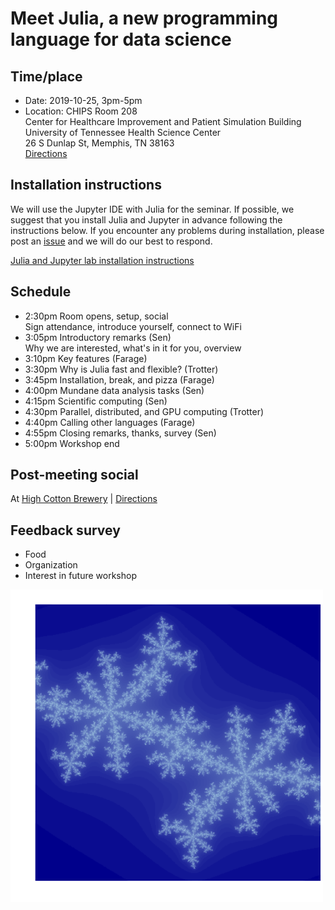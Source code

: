 # Meet Julia, a new programming language for data science

## Time/place
- Date: 2019-10-25, 3pm-5pm  
- Location: CHIPS Room 208   
  Center for Healthcare Improvement and Patient Simulation Building  
  University of Tennessee Health Science Center  
  26 S Dunlap St, Memphis, TN 38163   
  [Directions](https://duckduckgo.com/?q=26+S+Dunlap+St%2C+Memphis%2C+TN+38163&iaxm=maps)
  
## Installation instructions

We will use the Jupyter IDE with Julia for the seminar.  If possible,
we suggest that you install Julia and Jupyter in advance following the
instructions below.  If you encounter any problems during
installation, please post an
[issue](https://bitbucket.org/sengroup/julia-intro-docs/issues) and we
will do our best to respond.



[Julia and Jupyter lab installation instructions](https://nbviewer.jupyter.org/urls/bitbucket.org/sengroup/julia-intro-docs/raw/5b1ee12b9a83f4f7e30c05c488dffae63c15bf76/notebooks/installation.ipynb)


## Schedule

- 2:30pm Room opens, setup, social  
  Sign attendance, introduce yourself, connect to WiFi
- 3:05pm Introductory remarks (Sen)  
  Why we are interested, what's in it for you, overview
- 3:10pm Key features (Farage)
- 3:30pm Why is Julia fast and flexible? (Trotter)
- 3:45pm Installation, break, and pizza (Farage)
- 4:00pm Mundane data analysis tasks (Sen)
- 4:15pm Scientific computing (Sen)
- 4:30pm Parallel, distributed, and GPU computing (Trotter)
- 4:40pm Calling other languages (Farage)
- 4:55pm Closing remarks, thanks, survey (Sen)
- 5:00pm Workshop end

## Post-meeting social

At [High Cotton Brewery](https://highcottonbrewing.com) |
[Directions](https://www.google.com/maps/place/598+Monroe+Ave,+Memphis,+TN+38103/@35.1413529,-90.0431918,17z)

## Feedback survey

- Food
- Organization
- Interest in future workshop

![Julia set](notebooks/images/juliaset.png)

